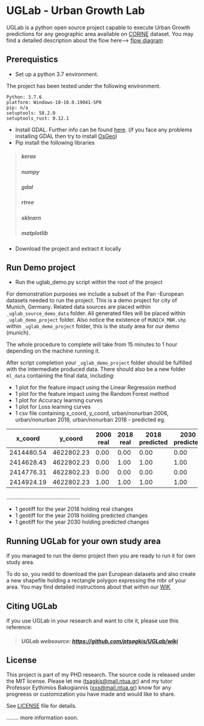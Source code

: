 # UGLab - Urban Growth Lab

UGLab is a python open source project capable to execute Urban Growth predictions for any geographic area available on [CORINE](https://land.copernicus.eu/pan-european/corine-land-cover) dataset. 
You may find a detailed description about the flow here--> [flow diagram](https://github.com/ptsagkis/UGLab/wiki/UGLab---Flow-diagram)
## Prerequistics
- Set up a python 3.7 environment.

The project has been tested under the following environment.
```
Python: 3.7.6
platform: Windows-10-10.0.19041-SP0
pip: n/a
setuptools: 58.2.0
setuptools_rust: 0.12.1
```


- Install GDAL. Further info can be found [here](https://pypi.org/project/GDAL/). (if you face any problems installing GDAL then try to install [OsGeo](https://www.osgeo.org/projects/osgeo4w/))
- Pip install the following libraries
 >##### keras
 >##### numpy
 >##### gdal
 >##### rtree
 >##### sklearn
 >##### matplotlib
- Download the project and extract it locally

## Run Demo project 
- Run the uglab_demo.py script within the root of the project

For demonstration purposes we include a subset of the Pan -European datasets needed to run the project.
This is a demo project for city of Munich, Germany. 
Related data sources are placed within `_uglab_source_demo_data` folder.
All generated files will be placed within `_uglab_demo_project` folder.
Also notice the existence of `MUNICH_MBR.shp` within `_uglab_demo_project` folder, this is the study area for our demo (munich).

The whole procedure to complete will take from 15 minutes to 1 hour depending on the machine running it. 

After script completion your  `_uglab_demo_project` folder should be fulfilled with the intermediate produced data.
There should also be a new folder `ml_data` containing the final data, including:
- 1 plot for the feature impact using the Linear Regression method
- 1 plot for the feature impact using the Random Forest method
- 1 plot for Accuracy learning curves
- 1 plot for Loss learning curves
- 1 csv file containing x_coord, y_coord, urban/nonurban 2006, urban/nonurban 2018, urban/nonurban 2018 - predicted
eg.

| x_coord    | y_coord    | 2006 real | 2018 real | 2018 predicted | 2030 predicted |
|------------|------------|-----------|-----------|----------------|----------------|
| 2414480.54 | 4622802.23 | 0.00      | 0.00      | 0.00           | 0.00           |
| 2414628.43 | 4622802.23 | 0.00      | 1.00      | 1.00           | 1.00           |
| 2414776.31 | 4622802.23 | 0.00      | 0.00      | 0.00           | 0.00           |
| 2414924.19 | 4622802.23 | 1.00      | 1.00      | 1.00           | 1.00           |

................................................

- 1 geotiff for the year 2018 holding real changes
- 1 geotiff for the year 2018 holding predicted changes
- 1 geotiff for the year 2030 holding predicted changes

## Running UGLab for your own study area

If you managed to run the demo project then you are ready to run it for own study area.

To do so, you nedd to download the pan European datasets and also create a new shapefile holding a rectangle polygon expressing the mbr of your area.
You may find detailed instructions about that within our [WIK](Ihttps://github.com/ptsagkis/UGLab/wiki/UGLab---Pan-European-Sources---Open-Data)

## Citing UGLab

If you use UGLab in your research and want to cite it, please use this reference:
>##### UGLab websource: https://github.com/ptsagkis/UGLab/wiki

## License

This project is part of my PHD research. The source code is released under the MIT license.  Please let me ([tsagkis@mail.ntua.gr](mailto:tsagkis@ntua.gr)) and my tutor Professor Eythimios Bakogiannis ([xxx@mail.ntua.gr](mailto:xxx@ntua.gr)) know for any progreess or customization you have made and would like to share. 

See [LICENSE](LICENSE) file for details.



........ more information soon.
